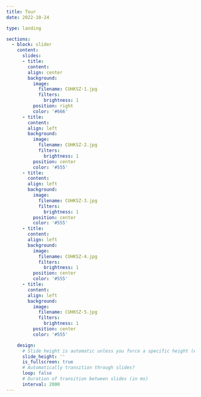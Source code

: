 ```yaml
---
title: Tour
date: 2022-10-24

type: landing

sections:
  - block: slider
    content:
      slides:
      - title: 
        content: 
        align: center
        background:
          image:
            filename: CUHKSZ-1.jpg
            filters:
              brightness: 1
          position: right
          color: '#666'
      - title: 
        content: 
        align: left
        background:
          image:
            filename: CUHKSZ-2.jpg
            filters:
              brightness: 1
          position: center
          color: '#555'
      - title: 
        content: 
        align: left
        background:
          image:
            filename: CUHKSZ-3.jpg
            filters:
              brightness: 1
          position: center
          color: '#555'
      - title: 
        content: 
        align: left
        background:
          image:
            filename: CUHKSZ-4.jpg
            filters:
              brightness: 1
          position: center
          color: '#555'
      - title: 
        content: 
        align: left
        background:
          image:
            filename: CUHKSZ-5.jpg
            filters:
              brightness: 1
          position: center
          color: '#555'

    design:
      # Slide height is automatic unless you force a specific height (e.g. '400px')
      slide_height: ''
      is_fullscreen: true
      # Automatically transition through slides?
      loop: false
      # Duration of transition between slides (in ms)
      interval: 2000
---
```

